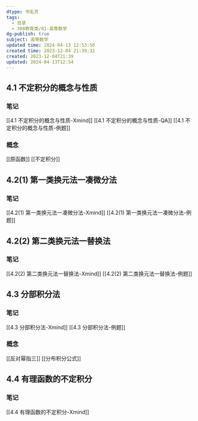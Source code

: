 ```yaml
---
dtype: 书名页
tags:
  - 目录
  - 300教育类/01-高等数学
dg-publish: true
subject: 高等数学
updated time: 2024-04-13 12:53:50
created time: 2023-12-04 21:39:32
created: 2023-12-04T21:39
updated: 2024-04-13T12:54
---
```

## 4.1 不定积分的概念与性质
### 笔记
[[4.1 不定积分的概念与性质-Xmind]]
[[4.1 不定积分的概念与性质-QA]]
[[4.1 不定积分的概念与性质-例题]]
### 概念
[[原函数]]
[[不定积分]]
## 4.2(1) 第一类换元法一凑微分法
### 笔记
[[4.2(1) 第一类换元法一凑微分法-Xmind]]
[[4.2(1) 第一类换元法一凑微分法-例题]]

## 4.2(2) 第二类换元法一替换法
### 笔记
[[4.2(2) 第二类换元法一替换法-Xmind]]
[[4.2(2) 第二类换元法一替换法-例题]]

## 4.3 分部积分法
### 笔记
[[4.3 分部积分法-Xmind]]
[[4.3 分部积分法-例题]]
### 概念
[[反对幂指三]]
[[分布积分公式]]

## 4.4 有理函数的不定积分
### 笔记
[[4.4 有理函数的不定积分-Xmind]]